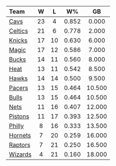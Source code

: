 | Team                            |  W  |  L  |  W%   |   GB   |
|:--------------------------------|:---:|:---:|:-----:|:------:|
| [Cavs](/r/clevelandcavs)        | 23  |  4  | 0.852 | 0.000  |
| [Celtics](/r/bostonceltics)     | 21  |  6  | 0.778 | 2.000  |
| [Knicks](/r/NYKnicks)           | 17  | 10  | 0.630 | 6.000  |
| [Magic](/r/OrlandoMagic)        | 17  | 12  | 0.586 | 7.000  |
| [Bucks](/r/MkeBucks)            | 14  | 11  | 0.560 | 8.000  |
| [Heat](/r/heat)                 | 13  | 11  | 0.542 | 8.500  |
| [Hawks](/r/AtlantaHawks)        | 14  | 14  | 0.500 | 9.500  |
| [Pacers](/r/pacers)             | 13  | 15  | 0.464 | 10.500 |
| [Bulls](/r/chicagobulls)        | 13  | 15  | 0.464 | 10.500 |
| [Nets](/r/GoNets)               | 11  | 16  | 0.407 | 12.000 |
| [Pistons](/r/DetroitPistons)    | 11  | 17  | 0.393 | 12.500 |
| [Philly](/r/sixers)             |  8  | 16  | 0.333 | 13.500 |
| [Hornets](/r/CharlotteHornets)  |  7  | 20  | 0.259 | 16.000 |
| [Raptors](/r/torontoraptors)    |  7  | 21  | 0.250 | 16.500 |
| [Wizards](/r/washingtonwizards) |  4  | 21  | 0.160 | 18.000 |